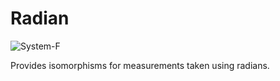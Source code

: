 # Radian

![System-F](https://system-f.gitlab.io/logo/systemf-450x450.jpg)

Provides isomorphisms for measurements taken using radians.
